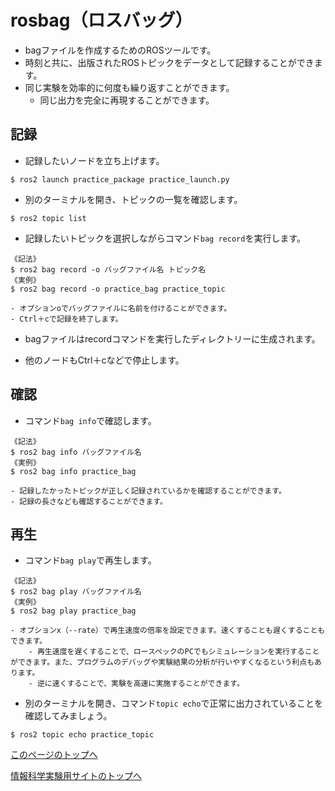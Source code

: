 # rosbag（ロスバッグ）
- bagファイルを作成するためのROSツールです。
- 時刻と共に、出版されたROSトピックをデータとして記録することができます。
- 同じ実験を効率的に何度も繰り返すことができます。
    - 同じ出力を完全に再現することができます。

## 記録
- 記録したいノードを立ち上げます。
```
$ ros2 launch practice_package practice_launch.py
```

- 別のターミナルを開き、トピックの一覧を確認します。
```
$ ros2 topic list
```

- 記録したいトピックを選択しながらコマンド`bag record`を実行します。
```
《記法》
$ ros2 bag record -o バッグファイル名 トピック名
《実例》
$ ros2 bag record -o practice_bag practice_topic
```
    - オプションoでバッグファイルに名前を付けることができます。
    - Ctrl＋cで記録を終了します。

- bagファイルはrecordコマンドを実行したディレクトリーに生成されます。

- 他のノードもCtrl＋cなどで停止します。

## 確認
- コマンド`bag info`で確認します。
```
《記法》
$ ros2 bag info バッグファイル名
《実例》
$ ros2 bag info practice_bag
```
    - 記録したかったトピックが正しく記録されているかを確認することができます。
    - 記録の長さなども確認することができます。

## 再生
- コマンド`bag play`で再生します。
```
《記法》
$ ros2 bag play バッグファイル名
《実例》
$ ros2 bag play practice_bag
```
    - オプションx（--rate）で再生速度の倍率を設定できます。速くすることも遅くすることもできます。
        - 再生速度を遅くすることで、ロースペックのPCでもシミュレーションを実行することができます。また、プログラムのデバッグや実験結果の分析が行いやすくなるという利点もあります。
        - 逆に速くすることで、実験を高速に実施することができます。

- 別のターミナルを開き、コマンド`topic echo`で正常に出力されていることを確認してみましょう。
```
$ ros2 topic echo practice_topic
```

[このページのトップへ](#)

[情報科学実験用サイトのトップへ](https://stl-apu.github.io/laboratory_experiments/)
